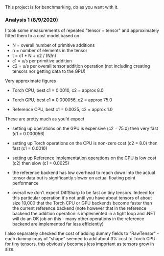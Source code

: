 ﻿

This project is for benchmarking, do as you want with it.



### Analysis 1 (8/9/2020)

I took some measurements of repeated "tensor + tensor" and approximately fitted them to a cost model based on 

* N = overall number of primitive additions
* n = number of elements in the tensor
* t = c1 * N + c2 / (N/n)
* c1 = u/s per primitive addition
* c2 = u/s per overall tensor addition operation (not including creating tensors nor getting data to the GPU)

Very approximate figures

* Torch CPU, best c1 = 0.0010, c2 = approx 8.0

* Torch GPU, best c1 = 0.000056, c2 = approx 75.0

* Reference CPU, best c1 = 0.0025, c2 = approx 1.0 

These are pretty much as you'd expect 

* setting up operations on the GPU is expensive (c2 = 75.0) then very fast (c1 = 0.000056)

* setting up Torch operations on the CPU is non-zero cost (c2 = 8.0) then fast (c1 = 0.0010)

* setting up Reference implementation operations on the CPU is low cost (c2) then slow (c1 = 0.0025)

* the reference backend has low overhead to reach down into the actual tensor data but is significantly slower on actual floating point performance 

* overall we don't expect DiffSharp to be fast on tiny tensors.  Indeed for this particular operation it's not until you have about tensors of about size 10,000 that the Torch CPU or GPU backends become faster than the current reference backend (note however that in the reference backend the addition operation is implemented in a tight loop and .NET will do an OK job on this - many other operations in the reference backend are implemented far less efficiently)


I also separately checked the cost of adding dummy fields to "RawTensor" - each dummy copy of "shape" seemed to add about 3% cost to Torch CPU for tiny tensors,
this obviously becomes less important as tensors grow in size.




